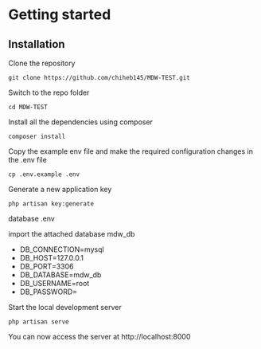 
# Getting started

## Installation

Clone the repository

    git clone https://github.com/chiheb145/MDW-TEST.git

Switch to the repo folder

    cd MDW-TEST

Install all the dependencies using composer

    composer install

Copy the example env file and make the required configuration changes in the .env file

    cp .env.example .env

Generate a new application key

    php artisan key:generate

database .env

import the attached database mdw_db
<ul>
<li>DB_CONNECTION=mysql</li>
<li>DB_HOST=127.0.0.1</li>
<li>DB_PORT=3306</li>
<li>DB_DATABASE=mdw_db</li>
<li>DB_USERNAME=root</li>
<li>DB_PASSWORD=</li>
</ul>







Start the local development server

    php artisan serve

You can now access the server at http://localhost:8000

